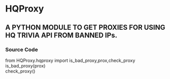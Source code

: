 # HQProxy
<h2>A PYTHON MODULE TO GET PROXIES FOR USING HQ TRIVIA API FROM BANNED IPs.</h2>

<h3>Source Code</h3>
<p>from HQProxy.hqproxy import is_bad_proxy,prox,check_proxy<br>
is_bad_proxy(prox)<br>
check_proxy()</p>
